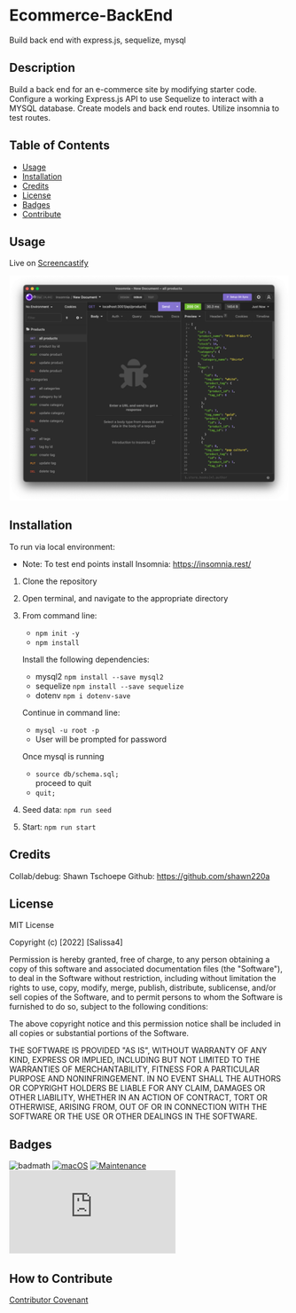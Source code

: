 # Ecommerce-BackEnd
Build back end with express.js, sequelize, mysql

## Description

Build a back end for an e-commerce site by modifying starter code. Configure a working Express.js API to use Sequelize to interact with a MYSQL database. Create models and back end routes. Utilize insomnia to test routes.

## Table of Contents

- [Usage](#usage)
- [Installation](#installation)
- [Credits](#credits)
- [License](#license)
- [Badges](#badges)
- [Contribute](#how-to-contribute)

## Usage

Live on [Screencastify](https://drive.google.com/file/d/17OQ3fPdT2QL45l3TXENcz78H-wswhXTe/view) 

![Ecommerce-BackEnd](/assets/backend-view.png)

## Installation

To run via local environment: 
* Note: To test end points install Insomnia: 
<https://insomnia.rest/>
1.  Clone the repository

2.  Open terminal, and navigate to the appropriate directory

3.  From command line: 
    - `npm init -y` 
    - `npm install` 

    Install the following dependencies: 
    - mysql2 `npm install --save mysql2` 
    - sequelize `npm install --save sequelize` 
    - dotenv `npm i dotenv-save` 
    
    Continue in command line:
    - `mysql -u root -p` 
    - User will be prompted for password

    Once mysql is running 
    - `source db/schema.sql;`  
    proceed to quit 
    - `quit;`

5.  Seed data: `npm run seed`
6.  Start: `npm run start`

## Credits

Collab/debug: Shawn Tschoepe Github: https://github.com/shawn220a

## License

MIT License

Copyright (c) [2022] [Salissa4]

Permission is hereby granted, free of charge, to any person obtaining a copy
of this software and associated documentation files (the "Software"), to deal
in the Software without restriction, including without limitation the rights
to use, copy, modify, merge, publish, distribute, sublicense, and/or sell
copies of the Software, and to permit persons to whom the Software is
furnished to do so, subject to the following conditions:

The above copyright notice and this permission notice shall be included in all
copies or substantial portions of the Software.

THE SOFTWARE IS PROVIDED "AS IS", WITHOUT WARRANTY OF ANY KIND, EXPRESS OR
IMPLIED, INCLUDING BUT NOT LIMITED TO THE WARRANTIES OF MERCHANTABILITY,
FITNESS FOR A PARTICULAR PURPOSE AND NONINFRINGEMENT. IN NO EVENT SHALL THE
AUTHORS OR COPYRIGHT HOLDERS BE LIABLE FOR ANY CLAIM, DAMAGES OR OTHER
LIABILITY, WHETHER IN AN ACTION OF CONTRACT, TORT OR OTHERWISE, ARISING FROM,
OUT OF OR IN CONNECTION WITH THE SOFTWARE OR THE USE OR OTHER DEALINGS IN THE
SOFTWARE.

## Badges

![badmath](https://img.shields.io/github/languages/top/lernantino/badmath)
[![macOS](https://svgshare.com/i/ZjP.svg)](https://svgshare.com/i/ZjP.svg)
[![Maintenance](https://img.shields.io/badge/Maintained%3F-no-red.svg)](https://bitbucket.org/lbesson/ansi-colors)
[![GitHub license](https://badgen.net/github/license/Naereen/Strapdown.js)](https://github.com/Naereen/StrapDown.js/blob/master/LICENSE)

## How to Contribute

[Contributor Covenant](https://www.contributor-covenant.org/) 
